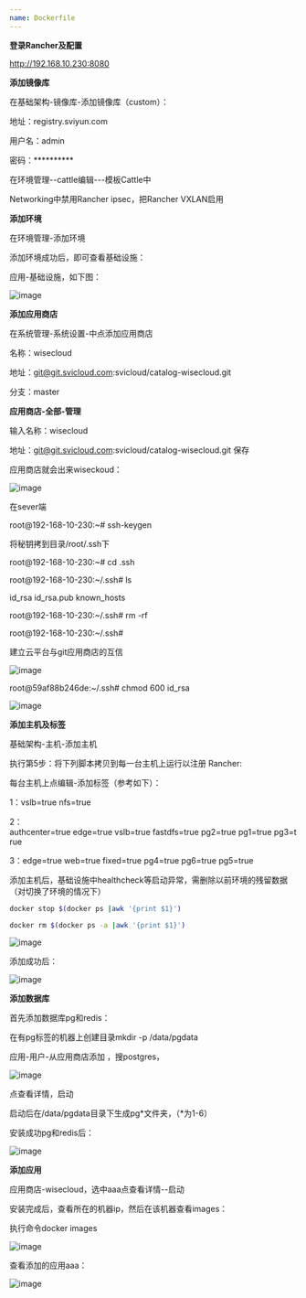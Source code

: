 ```yaml
---
name: Dockerfile
---
```

**登录Rancher及配置**

http://192.168.10.230:8080


**添加镜像库**

在基础架构-镜像库-添加镜像库（custom）：

地址：registry.sviyun.com

用户名：admin

密码：**********


在环境管理--cattle编辑---模板Cattle中

Networking中禁用Rancher ipsec，把Rancher VXLAN启用

**添加环境**

在环境管理-添加环境

添加环境成功后，即可查看基础设施：

应用-基础设施，如下图：

![image](https://note.youdao.com/yws/api/personal/file/CB5A48AF2C5747EE82AB186735DBDD48?method=download&shareKey=d7f717379056b5e3e0932a2810a144c6)

**添加应用商店**

在系统管理-系统设置-中点添加应用商店

名称：wisecloud

地址：git@git.svicloud.com:svicloud/catalog-wisecloud.git 

分支：master



**应用商店-全部-管理**

输入名称：wisecloud

地址：git@git.svicloud.com:svicloud/catalog-wisecloud.git  保存

应用商店就会出来wiseckoud：

![image](https://note.youdao.com/yws/api/personal/file/0127C2072B854988A5508E0B14DB625F?method=download&shareKey=b0a89c43b60073d3df2aae805a7a29fb)


在sever端

root@192-168-10-230:~# ssh-keygen 

将秘钥拷到目录/root/.ssh下

root@192-168-10-230:~# cd .ssh

root@192-168-10-230:~/.ssh# ls

id_rsa  id_rsa.pub  known_hosts

root@192-168-10-230:~/.ssh# rm -rf 

root@192-168-10-230:~/.ssh# 

建立云平台与git应用商店的互信

![image](https://note.youdao.com/yws/api/personal/file/431BFCB09E7D4769886E3A5650069969?method=download&shareKey=e0e32bd3f83d71b51d7376488c416520)

root@59af88b246de:~/.ssh# chmod 600 id_rsa 

![image](https://note.youdao.com/yws/api/personal/file/2057107302574D70A8B981DCE11E1CA7?method=download&shareKey=a0fbd48e3b9c10c7d09ebf672b448a01)

**添加主机及标签**

基础架构-主机-添加主机

执行第5步：将下列脚本拷贝到每一台主机上运行以注册 Rancher:

每台主机上点编辑-添加标签（参考如下）：

1：vslb=true nfs=true

2：authcenter=true edge=true vslb=true fastdfs=true pg2=true pg1=true pg3=true

3：edge=true web=true fixed=true pg4=true pg6=true pg5=true

添加主机后，基础设施中healthcheck等启动异常，需删除以前环境的残留数据（对切换了环境的情况下）

```bash
docker stop $(docker ps |awk '{print $1}')

docker rm $(docker ps -a |awk '{print $1}')
```

![image](https://note.youdao.com/yws/api/personal/file/FE64D72163F0437381B90B5DC95E4C8B?method=download&shareKey=0c4537f237049b562a8b3751a290cb1c)

添加成功后：

![image](https://note.youdao.com/yws/api/personal/file/F29EC923B75742D7AA14B2FF62B75FFD?method=download&shareKey=75f56cc0cafd7c67cd98b533f6037b60)


**添加数据库**

首先添加数据库pg和redis：

在有pg标签的机器上创建目录mkdir -p /data/pgdata

应用-用户-从应用商店添加 ，搜postgres，

![image](https://note.youdao.com/yws/api/personal/file/181A0C72FB9C4F298D8404F603D431A0?method=download&shareKey=af218aaf6875472582625657f18ace2d)


点查看详情，启动

启动后在/data/pgdata目录下生成pg*文件夹，（*为1-6）


安装成功pg和redis后：

![image](https://note.youdao.com/yws/api/personal/file/DBE316AF1B40485DAEB1677C1F5E00E8?method=download&shareKey=54f23454ff7f756b9bbcd5d18fd2dab8)

**添加应用**

应用商店-wisecloud，选中aaa点查看详情--启动

安装完成后，查看所在的机器ip，然后在该机器查看images：

执行命令docker images

![image](https://note.youdao.com/yws/api/personal/file/55A46F8B29A743AA8865D8FBFB140C8A?method=download&shareKey=046950b0bce70cdd60c40036f7e020da)

查看添加的应用aaa：

![image](https://note.youdao.com/yws/api/personal/file/0BC5C3B58C1D4A93891CF8A425BF7872?method=download&shareKey=0509b6fbf6668b3b73932ef64e846d19)


